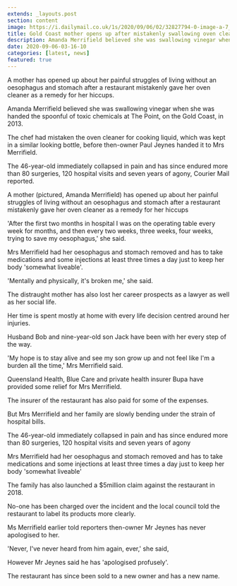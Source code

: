 ```yaml
---
extends: _layouts.post
section: content
image: https://i.dailymail.co.uk/1s/2020/09/06/02/32827794-0-image-a-7_1599355903773.jpg 
title: Gold Coast mother opens up after mistakenly swallowing oven cleaner at The Point 
description: Amanda Merrifield believed she was swallowing vinegar when she was handed the spoonful at The Point, on the Gold Coast, in 2013. 
date: 2020-09-06-03-16-10 
categories: [latest, news] 
featured: true 
--- 
```

A mother has opened up about her painful struggles of living without an oesophagus and stomach after a restaurant mistakenly gave her oven cleaner as a remedy for her hiccups.

Amanda Merrifield believed she was swallowing vinegar when she was handed the spoonful of toxic chemicals at The Point, on the Gold Coast, in 2013. 

The chef had mistaken the oven cleaner for cooking liquid, which was kept in a similar looking bottle, before then-owner Paul Jeynes handed it to Mrs Merrifield.  

The 46-year-old immediately collapsed in pain and has since endured more than 80 surgeries, 120 hospital visits and seven years of agony, Courier Mail reported.

A mother (pictured, Amanda Merrifield) has opened up about her painful struggles of living without an oesophagus and stomach after a restaurant mistakenly gave her oven cleaner as a remedy for her hiccups

'After the first two months in hospital I was on the operating table every week for months, and then every two weeks, three weeks, four weeks, trying to save my oesophagus,' she said. 

Mrs Merrifield had her oesophagus and stomach removed and has to take medications and some injections at least three times a day just to keep her body 'somewhat liveable'.

'Mentally and physically, it's broken me,' she said.

The distraught mother has also lost her career prospects as a lawyer as well as her social life.

Her time is spent mostly at home with every life decision centred around her injuries.

Husband Bob and nine-year-old son Jack have been with her every step of the way.

'My hope is to stay alive and see my son grow up and not feel like I'm a burden all the time,' Mrs Merrifield said. 

Queensland Health, Blue Care and private health insurer Bupa have provided some relief for Mrs Merrifield.

The insurer of the restaurant has also paid for some of the expenses.

But Mrs Merrifield and her family are slowly bending under the strain of hospital bills.

The 46-year-old immediately collapsed in pain and has since endured more than 80 surgeries, 120 hospital visits and seven years of agony

Mrs Merrifield had her oesophagus and stomach removed and has to take medications and some injections at least three times a day just to keep her body 'somewhat liveable'

The family has also launched a $5million claim against the restaurant in 2018.  

No-one has been charged over the incident and the local council told the restaurant to label its products more clearly.

Ms Merrifield earlier told reporters then-owner Mr Jeynes has never apologised to her.

'Never, I've never heard from him again, ever,' she said,

However Mr Jeynes said he has 'apologised profusely'.

The restaurant has since been sold to a new owner and has a new name. 

